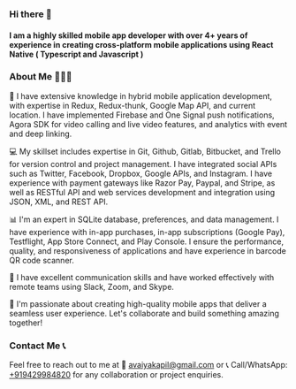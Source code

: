 ### Hi there 👋

#### I am a highly skilled mobile app developer with over 4+ years of experience in creating cross-platform mobile applications using React Native ( Typescript and Javascript )

### About Me 🙋🏻‍♂️

🚀 I have extensive knowledge in hybrid mobile application development, with expertise in Redux, Redux-thunk, Google Map API, and current location. I have implemented Firebase and One Signal push notifications, Agora SDK for video calling and live video features, and analytics with event and deep linking.

💻 My skillset includes expertise in Git, Github, Gitlab, Bitbucket, and Trello for version control and project management. I have integrated social APIs such as Twitter, Facebook, Dropbox, Google APIs, and Instagram. I have experience with payment gateways like Razor Pay, Paypal, and Stripe, as well as RESTful API and web services development and integration using JSON, XML, and REST API.

📊 I'm an expert in SQLite database, preferences, and data management. I have experience with in-app purchases, in-app subscriptions (Google Pay), Testflight, App Store Connect, and Play Console. I ensure the performance, quality, and responsiveness of applications and have experience in barcode QR code scanner.

💬 I have excellent communication skills and have worked effectively with remote teams using Slack, Zoom, and Skype.

🌟 I'm passionate about creating high-quality mobile apps that deliver a seamless user experience. Let's collaborate and build something amazing together!

### Contact Me 📞 

Feel free to reach out to me at 📨 [avaiyakapil@gmail.com](mailto:avaiyakapil@gmail.com) or 📞 Call/WhatsApp: [+919429984820](tel:+919429984820) for any collaboration or project enquiries.
